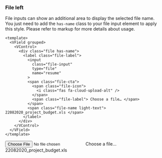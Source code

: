 ### File left

File inputs can show an additional area to display the selected file name.
You just need to add the `has-name` class to your file input element
to apply this style. Please refer to markup for more details about usage.

<!--code-->

```vue
<template>
  <VField grouped>
    <VControl>
      <div class="file has-name">
        <label class="file-label">
          <input
            class="file-input"
            type="file"
            name="resume"
          >
          <span class="file-cta">
            <span class="file-icon">
              <i class="fas fa-cloud-upload-alt" />
            </span>
            <span class="file-label"> Choose a file… </span>
          </span>
          <span class="file-name light-text"> 22082020_project_budget.xls </span>
        </label>
      </div>
    </VControl>
  </VField>
</template>
```

<!--/code-->

<!--example-->

<VField grouped>
    <VControl>
        <div class="file has-name">
            <label class="file-label">
                <input class="file-input" type="file" name="resume">
                <span class="file-cta">
                    <span class="file-icon">
                        <i class="fas fa-cloud-upload-alt"></i>
                    </span>
                    <span class="file-label">
                        Choose a file…
                    </span>
                </span>
                <span class="file-name light-text">
                    22082020_project_budget.xls
                </span>
            </label>
        </div>
    </VControl>
</VField>

<!--/example-->
